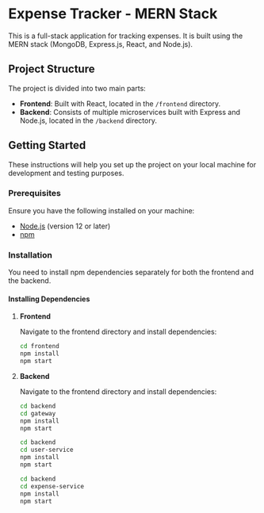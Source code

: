 # Expense Tracker - MERN Stack

This is a full-stack application for tracking expenses. It is built using the MERN stack (MongoDB, Express.js, React, and Node.js).

## Project Structure

The project is divided into two main parts:

- **Frontend**: Built with React, located in the `/frontend` directory.
- **Backend**: Consists of multiple microservices built with Express and Node.js, located in the `/backend` directory.

## Getting Started

These instructions will help you set up the project on your local machine for development and testing purposes.

### Prerequisites

Ensure you have the following installed on your machine:

- [Node.js](https://nodejs.org) (version 12 or later)
- [npm](https://www.npmjs.com)

### Installation

You need to install npm dependencies separately for both the frontend and the backend.

#### Installing Dependencies

1. **Frontend**

   Navigate to the frontend directory and install dependencies:
   ```bash
   cd frontend
   npm install
   npm start

2. **Backend**

   Navigate to the frontend directory and install dependencies:
   ```bash
   cd backend
   cd gateway
   npm install
   npm start

   cd backend
   cd user-service
   npm install
   npm start

   cd backend
   cd expense-service
   npm install
   npm start
